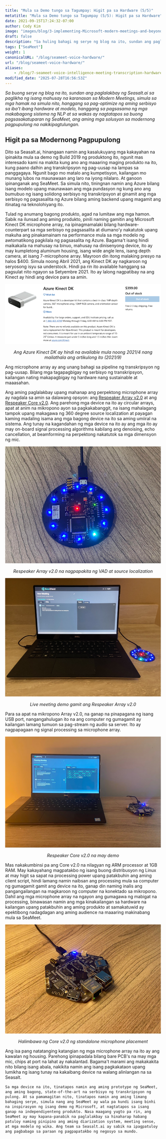 ```yaml
---
title: "Mula sa Demo tungo sa Tagumpay: Higit pa sa Hardware (5/5)"
metatitle: "Mula sa Demo tungo sa Tagumpay (5/5): Higit pa sa Hardware"
date: 2021-09-15T17:24:32-07:00
author: Cody Kim
image: "images/blog/3-implementing-Microsoft-modern-meetings-and-beyond/SeaMeet animation.gif"
draft: false
description: "Sa huling bahagi ng serye ng blog na ito, sundan ang paglalakbay ng Seasalt.ai sa paglikha ng SeaMeet, ang aming mga solusyon sa modernong pagpupulong na nakikipagtulungan."
tags: ["SeaMeet"]
weight: 1 
canonicalURL: "/blog/seameet-voice-hardware/"
url: "/blog/seameet-voice-hardware/"
aliases:
    - /blog/7-seameet-voice-intelligence-meeting-transcription-hardware/
modified_date: "2025-07-28T16:56:53Z"
---
```


*Sa buong serye ng blog na ito, sundan ang paglalakbay ng Seasalt.ai sa paglikha ng isang mahusay na karanasan sa Modern Meetings, simula sa mga hamak na simula nito, hanggang sa pag-optimize ng aming serbisyo sa iba't ibang hardware at modelo, hanggang sa pagsasama ng mga makabagong sistema ng NLP at sa wakas ay nagtatapos sa buong pagsasakatuparan ng SeaMeet, ang aming mga solusyon sa modernong pagpupulong na nakikipagtulungan.*

## Higit pa sa Modernong Pagpupulong

Dito sa Seasalt.ai, hinangaan namin ang kasalukuyang mga kakayahan na ipinakita mula sa demo ng Build 2019 ng produktong ito, ngunit mas interesado kami na makita kung ano ang maaaring maging produkto na ito, kung paano dalhin ang transkripsyon ng pag-uusap na lampas sa panggagaya. Ngunit bago mo matalo ang kumpetisyon, kailangan mo munang lubos na maunawaan ang laro na iyong nilalaro. At ganoon ipinanganak ang SeaMeet. Sa simula nito, tiningnan namin ang Azure bilang isang modelo upang maunawaan ang mga pundasyon ng kung ano ang bumubuo ng isang solidong serbisyo ng transkripsyon at ginamit ang mga serbisyo ng pagsasalita ng Azure bilang aming backend upang magamit ang itinatag na teknolohiyang ito.

Tulad ng anumang bagong produkto, agad na lumitaw ang mga hamon. Sabik na ilunsad ang aming produkto, pinili naming gamitin ang Microsoft Kinect DK microphone array, na ipinagmamalaki bilang hardware-counterpart sa mga serbisyo ng pagsasalita at diumano'y nakatutok upang makuha ang pinakamainam na performance mula sa mga modelo ng awtomatikong pagkilala ng pagsasalita ng Azure. Bagama't isang hindi maikakaila na mahusay na binuo, mahusay na dinisenyong device, ito ay may kumpletong aluminum housing, isang wide angle lens, isang depth camera, at isang 7-microphone array. Mayroon din itong malaking presyo na halos $400. Simula noong Abril 2021, ang Kinect DK ay nagkaroon ng seryosong isyu sa understock. Hindi pa rin ito available hanggang sa pagsulat nito ngayon sa Setyembre 2021. Ito ay lalong nagpatibay na ang Kinect ay hindi ang device para sa amin.

<center>
<img src="/images/blog/7-seameet-voice-intelligence-meeting-transcription-hardware/kinect_store_page.png"/>

*Ang Azure Kinect DK ay hindi na available mula noong 2021/4 nang mailathala ang artikulong ito (2021/9)*
</center>

Ang microphone array ay ang unang bahagi sa pipeline ng transkripsyon ng pag-uusap. Bilang mga tagapagbigay ng serbisyo ng transkripsyon, kailangan nating makapagbigay ng hardware nang sustainable at maaasahan.

Ang aming paglalakbay upang mahanap ang perpektong microphone array ay nagdala sa amin sa dalawang opsyon: ang [Respeaker Array v2.0](https://www.seeedstudio.com/ReSpeaker-Mic-Array-v2-0.html) at ang [Respeaker Core v2.0](https://www.seeedstudio.com/ReSpeaker-Core-v2-0.html). Ang parehong mga device na ito ay circular arrays, apat at anim na mikropono ayon sa pagkakabanggit, na isang mahalagang tampok upang makagawa ng 360 degree source localization at payagan kaming madaling isama ang mga bagong device na ito sa aming umiiral na sistema. Ang tunay na kagandahan ng mga device na ito ay ang mga ito ay may on-board signal processing algorithms kabilang ang denoising, echo cancellation, at beamforming na perpektong nakatutok sa mga dimensyon ng mic.

<center>
<img src="/images/blog/7-seameet-voice-intelligence-meeting-transcription-hardware/respeaker_array.png" alt="Respeaker Array v2.0 na nagpapakita ng VAD at source localization"/>

*Respeaker Array v2.0 na nagpapakita ng VAD at source localization*
</center>

<center>
<img src="/images/blog/7-seameet-voice-intelligence-meeting-transcription-hardware/array_demo.jpg" alt="Live meeting demo gamit ang Respeaker Array v2.0"/>

*Live meeting demo gamit ang Respeaker Array v2.0*
</center>

Para sa apat na mikropono Array v2.0, na ganap na pinapagana ng isang USB port, nangangahulugan ito na ang computer ng gumagamit ay kailangan lamang tumuon sa pag-stream ng audio sa server. Ito ay nagpapagaan ng signal processing sa microphone array.


<center>
<img src="/images/blog/7-seameet-voice-intelligence-meeting-transcription-hardware/core_demo.png" alt="Respeaker Core v2.0 na may demo"/>

*Respeaker Core v2.0 na may demo*
</center>

Mas nakakumbinsi pa ang Core v2.0 na nilagyan ng ARM processor at 1GB RAM. May kakayahang magpatakbo ng isang buong distribusyon ng Linux at may higit sa sapat na processing power upang patakbuhin ang aming client script, hindi lamang namin naibsan ang processing mula sa computer ng gumagamit gamit ang device na ito, ganap din naming inalis ang pangangailangan na magkaroon ng computer na konektado sa mikropono. Dahil ang mga microphone array na ngayon ang gumagawa ng mabigat na processing, binawasan namin ang mga kinakailangan sa hardware na kailangan upang patakbuhin ang aming produkto at samakatuwid ay epektibong nadagdagan ang aming audience na maaaring makinabang mula sa SeaMeet.

<center>
<img src="/images/blog/7-seameet-voice-intelligence-meeting-transcription-hardware/respeaker_core.png" alt="Halimbawa ng Core v2.0 ng standalone microphone placement"/>

*Halimbawa ng Core v2.0 ng standalone microphone placement*
</center>

Ang isa pang natatanging katangian ng mga microphone array na ito ay ang kawalan ng housing. Parehong ipinapadala bilang bare PCB's na may mga mic, chips at port na lahat ay nakalantad. Bagama't marami ang makakakita nito bilang isang abala, nakikita namin ang isang pagkakataon upang lumikha ng isang tunay na kakaibang device na walang alinlangan na sa Seasalt.

    Sa mga device na ito, tinatapos namin ang aming prototype ng SeaMeet, ang aming bagong, state-of-the-art na serbisyo ng transkripsyon ng pulong. At sa pamamagitan nito, tinatapos namin ang aming limang bahaging serye, simula nang ang SeaMeet ay wala pa kundi isang binhi na inspirasyon ng isang demo ng Microsoft, at nagtatapos sa isang ganap na independiyenteng produkto. Nasa maagang yugto pa rin, ang SeaMeet ay may kapana-panabik na paglalakbay sa hinaharap habang patuloy naming pinipino ang aming diarization system, meeting sense, at mga modelo ng wika. Ang team sa Seasalt.ai ay sabik na ipagpatuloy ang pagbabago sa paraan ng pagpapatakbo ng negosyo sa mundo.
